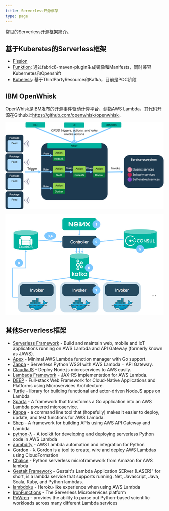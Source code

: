```yaml
---
title: Serverless开源框架
type: page
---
```


常见的Serverless开源框架简介。

## 基于Kuberetes的Serverless框架

- [Fission](https://github.com/platform9/fission)
- [Funktion](https://github.com/fabric8io/funktion): 通过fabric8-maven-plugin生成镜像和Manifests，同时兼容Kubernetes和Openshift
- [Kubeless](https://github.com/skippbox/kubeless): 基于ThirdPartyResource和Kafka，目前是POC阶段

## IBM OpenWhisk

OpenWhisk是IBM发布的开源事件驱动计算平台，剑指AWS Lambda，其代码开源在Github上<https://github.com/openwhisk/openwhisk>。

![arch](OpenWhisk.png)

![flow](OpenWhisk_flow.png)

## 其他Serverless框架

* [Serverless Framework](http://www.serverless.com) - Build and maintain web, mobile and IoT applications running on AWS Lambda and API Gateway (formerly known as JAWS).
* [Apex](http://apex.run) - Minimal AWS Lambda function manager with Go support.
* [Zappa](https://github.com/Miserlou/Zappa) - Serverless Python WSGI with AWS Lambda + API Gateway.
* [ClaudiaJS](https://github.com/claudiajs/claudia) - Deploy Node.js microservices to AWS easily.
* [Lambada Framework](https://github.com/lambadaframework/lambadaframework) - JAX-RS implementation for AWS Lambda.
* [DEEP](https://github.com/MitocGroup/deep-framework) - Full-stack Web Framework for Cloud-Native Applications and Platforms using Microservices Architecture.
* [Turtle](https://github.com/iopipe/turtle/) - library for building functional and actor-driven NodeJS apps on Lambda
* [Sparta](http://gosparta.io) - A framework that transforms a Go application into an AWS Lambda powered microservice.
* [Kappa](https://github.com/garnaat/kappa) - a command line tool that (hopefully) makes it easier to deploy, update, and test functions for AWS Lambda.
* [Shep](https://github.com/bustlelabs/shep) - A framework for building APIs using AWS API Gateway and Lambda
* [python-λ](https://github.com/nficano/python-lambda) - A toolkit for developing and deploying serverless Python code in AWS Lambda
* [λambdify](http://zhukovalexander.github.io/lambdify) - AWS Lambda automation and integration for Python
* [Gordon](https://github.com/jorgebastida/gordon) - λ Gordon is a tool to create, wire and deploy AWS Lambdas using CloudFormation
* [Chalice](https://github.com/awslabs/chalice) - Python serverless microframework from Amazon for AWS lambda
* [Gestalt Framework](http://www.galacticfog.com/product) - Gestalt's Lambda Application SERver (LASER)” for short, is a lambda service that supports running .Net, Javascript, Java, Scala, Ruby, and Python lambdas.
* [lambdoku](https://github.com/kubek2k/lambdoku) - Heroku-like experience when using AWS Lambda
* [IronFunctions](https://github.com/iron-io/functions) - The Serverless Microservices platform
* [PyWren](https://github.com/ericmjonas/pywren) - provides the ability to parse out Python-based scientific workloads across many different Lambda services
